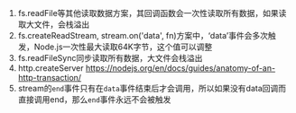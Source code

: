 1. fs.readFile等其他读取数据方案，其回调函数会一次性读取所有数据，如果读取大文件，会栈溢出
2. fs.createReadStream, stream.on('data', fn)方案中，‘data’事件会多次触发，Node.js一次性最大读取64K字节，这个值可以调整
3. fs.readFileSync同步读取所有数据，大文件会栈溢出
4. http.createServer https://nodejs.org/en/docs/guides/anatomy-of-an-http-transaction/
5. stream的`end`事件只有在`data`事件结束后才会调用，所以如果没有data回调而直接调用end，那么`end`事件永远不会被触发